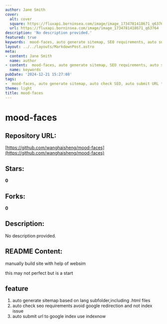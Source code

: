 ```yaml
---
author: Jane Smith
cover:
  alt: cover
  square: https://fluxapi.borninsea.com/image/image_1734781418671_q63764
  url: https://fluxapi.borninsea.com/image/image_1734781418671_q63764
description: 'No description provided.'
featured: true
keywords:  mood-faces, auto generate sitemap, SEO requirements, auto submit URL, Google index, indexnow
layout: ../../layouts/MarkdownPost.astro
meta:
- content: Jane Smith
  name: author
- content:  mood-faces, auto generate sitemap, SEO requirements, auto submit URL, Google index, indexnow
  name: keywords
pubDate: '2024-12-21 15:27:08'
tags:
-  mood-faces, auto generate sitemap, auto check SEO, auto submit URL to Google index
theme: light
title: mood-faces
---
```


# mood-faces

## Repository URL: 
[https://github.com/wanghaisheng/mood-faces](https://github.com/wanghaisheng/mood-faces)

## Stars: 
**0**

## Forks: 
**0**

## Description: 
No description provided.

## README Content: 
manually build site with help of websim



this may not perfect but is a start


## feature 


1. auto generate sitemap based on lang subfolder,including .html files
2. auto check seo requirements avoid google redirection and not index issue
3. auto submit url to google index use indexnow

